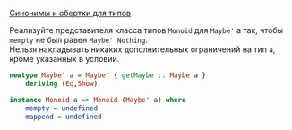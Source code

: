[Синонимы и обертки для типов](https://stepik.org/lesson/7602/step/9)

Реализуйте представителя класса типов `Monoid` для `Maybe'` a так, чтобы `mempty` не был равен `Maybe' Nothing`.  
Нельзя накладывать никаких дополнительных ограничений на тип `a`, кроме указанных в условии.  
  
```haskell
newtype Maybe' a = Maybe' { getMaybe :: Maybe a }
    deriving (Eq,Show)

instance Monoid a => Monoid (Maybe' a) where
    mempty = undefined
    mappend = undefined
```  
